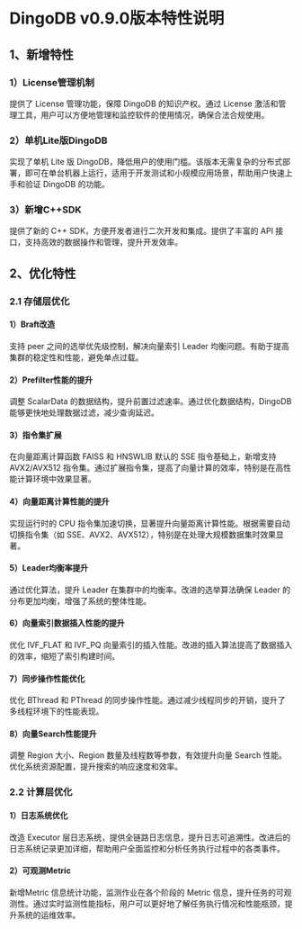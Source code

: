 # DingoDB v0.9.0版本特性说明

## 1、新增特性

### 1）License管理机制
提供了 License 管理功能，保障 DingoDB 的知识产权。通过 License 激活和管理工具，用户可以方便地管理和监控软件的使用情况，确保合法合规使用。
### 2）单机Lite版DingoDB
实现了单机 Lite 版 DingoDB，降低用户的使用门槛。该版本无需复杂的分布式部署，即可在单台机器上运行，适用于开发测试和小规模应用场景，帮助用户快速上手和验证 DingoDB 的功能。
### 3）新增C++SDK
提供了新的 C++ SDK，方便开发者进行二次开发和集成。提供了丰富的 API 接口，支持高效的数据操作和管理，提升开发效率。

## 2、优化特性

### 2.1 存储层优化

#### 1）Braft改造
支持 peer 之间的选举优先级控制，解决向量索引 Leader 均衡问题。有助于提高集群的稳定性和性能，避免单点过载。
#### 2）Prefilter性能的提升
调整 ScalarData 的数据结构，提升前置过滤速率。通过优化数据结构，DingoDB 能够更快地处理数据过滤，减少查询延迟。
#### 3）指令集扩展
在向量距离计算函数 FAISS 和 HNSWLIB 默认的 SSE 指令基础上，新增支持 AVX2/AVX512 指令集。通过扩展指令集，提高了向量计算的效率，特别是在高性能计算环境中效果显著。
#### 4）向量距离计算性能的提升
实现运行时的 CPU 指令集加速切换，显著提升向量距离计算性能。根据需要自动切换指令集（如 SSE、AVX2、AVX512），特别是在处理大规模数据集时效果显著。
#### 5）Leader均衡率提升
通过优化算法，提升 Leader 在集群中的均衡率。改进的选举算法确保 Leader 的分布更加均衡，增强了系统的整体性能。
#### 6）向量索引数据插入性能的提升
优化 IVF_FLAT 和 IVF_PQ 向量索引的插入性能。改进的插入算法提高了数据插入的效率，缩短了索引构建时间。
#### 7）同步操作性能优化
优化 BThread 和 PThread 的同步操作性能。通过减少线程同步的开销，提升了多线程环境下的性能表现。
#### 8）向量Search性能提升
调整 Region 大小、Region 数量及线程数等参数，有效提升向量 Search 性能。优化系统资源配置，提升搜索的响应速度和效率。

### 2.2 计算层优化
#### 1）日志系统优化
改造 Executor 层日志系统，提供全链路日志信息，提升日志可追溯性。改进后的日志系统记录更加详细，帮助用户全面监控和分析任务执行过程中的各类事件。
#### 2）可观测Metric
新增Metric 信息统计功能，监测作业在各个阶段的 Metric 信息，提升任务的可观测性。通过实时监测性能指标，用户可以更好地了解任务执行情况和性能瓶颈，提升系统的运维效率。